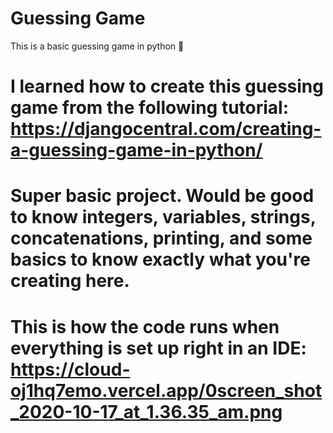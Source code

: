 # Guessing Game
This is a basic guessing game in python 🐍

# I learned how to create this guessing game from the following tutorial: https://djangocentral.com/creating-a-guessing-game-in-python/

# Super basic project. Would be good to know integers, variables, strings, concatenations, printing, and some basics to know exactly what you're creating here. 

# This is how the code runs when everything is set up right in an IDE: https://cloud-oj1hq7emo.vercel.app/0screen_shot_2020-10-17_at_1.36.35_am.png


